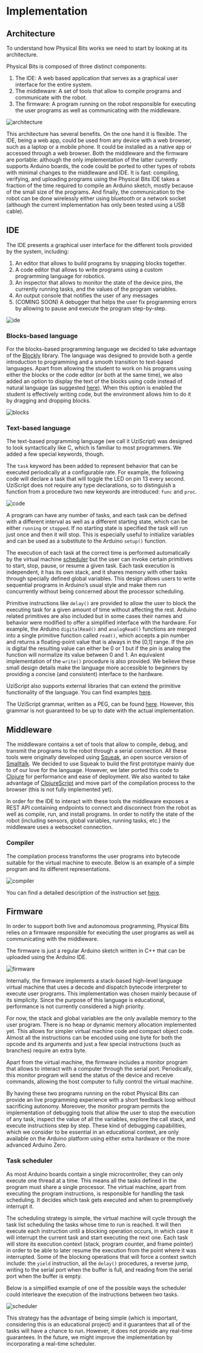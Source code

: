 # Implementation

## Architecture

To understand how Physical Bits works we need to start by looking at its architecture.

Physical Bits is composed of three distinct components:
1. The IDE: A web based application that serves as a graphical user interface for the entire system.
2. The middleware: A set of tools that allow to compile programs and communicate with the robot.
3. The firmware: A program running on the robot responsible for executing the user programs as well as communicating with the middleware.

![architecture](./img/architecture.png)

This architecture has several benefits. On the one hand it is flexible. The IDE, being a web app, could be used from any device with a web browser, such as a laptop or a mobile phone. It could be installed as a native app or accessed through a web browser. Both the middleware and the firmware are portable: although the only implementation of the latter currently supports Arduino boards, the code could be ported to other types of robots with minimal changes to the middleware and IDE. It is fast: compiling, verifying, and uploading programs using the Physical Bits IDE takes a fraction of the time required to compile an Arduino sketch, mostly because of the small size of the programs. And finally, the communication to the robot can be done wirelessly either using bluetooth or a network socket (although the current implementation has only been tested using a USB cable).

## IDE

The IDE presents a graphical user interface for the different tools provided by the system, including:
1. An editor that allows to build programs by snapping blocks together.
2. A code editor that allows to write programs using a custom programming language for robotics.
3. An inspector that allows to monitor the state of the device pins, the currently running tasks, and the values of the program variables.
4. An output console that notifies the user of any messages
5. (COMING SOON) A debugger that helps the user fix programming errors by allowing to pause and execute the program step-by-step.

![ide](./img/physical-bits.png)

### Blocks-based language

For the blocks-based programming language we decided to take advantage of the [Blockly](https://developers.google.com/blockly) library.
The language was designed to provide both a gentle introduction to programming and a smooth transition to text-based languages.
Apart from allowing the student to work on his programs using either the blocks or the code editor (or both at the same time), we also added an option to display the text of the blocks using code instead of natural language (as suggested [here](https://developers.google.com/blockly/guides/app-integration/best-practices#9_exit_strategy)). When this option is enabled the student is effectively writing code, but the environment allows him to do it by dragging and dropping blocks.

![blocks](./img/blocks.png)

### Text-based language

The text-based programming language (we call it UziScript) was designed to look syntactically like C, which is familiar to most programmers. We added a few special keywords, though.

The `task` keyword has been added to represent behavior that can be executed periodically at a configurable rate. For example, the following code will declare a task that will toggle the LED on pin 13 every second. UziScript does not require any type declarations, so to distinguish a function from a procedure two new keywords are introduced: `func` and `proc`.

![code](./img/code.png)

A program can have any number of tasks, and each task can be defined with a different interval as well as a different starting state, which can be either `running` or `stopped`. If no starting state is specified the task will run just once and then it will stop. This is especially useful to initialize variables and can be used as a substitute to the Arduino `setup()` function.

The execution of each task at the correct time is performed automatically by the virtual machine [scheduler](#task-scheduler) but the user can invoke certain primitives to start, stop, pause, or resume a given task. Each task execution is independent, it has its own stack, and it shares memory with other tasks through specially defined global variables. This design allows users to write sequential programs in Arduino’s usual style and make them run concurrently without being concerned about the processor scheduling.

Primitive instructions like `delay()` are provided to allow the user to block the executing task for a given amount of time without affecting the rest. Arduino related primitives are also included but in some cases their names and behavior were modified to offer a simplified interface with the hardware. For example, the Arduino `digitalRead()` and `analogRead()` functions are merged into a single primitive function called `read()`, which accepts a pin number and returns a floating-point value that is always in the [0,1] range. If the pin is digital the resulting value can either be 0 or 1 but if the pin is analog the function will normalize its value between 0 and 1. An equivalent implementation of the `write()` procedure is also provided. We believe these small design details make the language more accessible to beginners by providing a concise (and consistent) interface to the hardware.

UziScript also supports external libraries that can extend the primitive functionality of the language. You can find examples [here](/uzi/libraries).

The UziScript grammar, written as a PEG, can be found [here](/docs/uzi.pegjs). However, this grammar is not guaranteed to be up to date with the actual implementation.

## Middleware

The middleware contains a set of tools that allow to compile, debug, and transmit the programs to the robot through a serial connection. All these tools were originally developed using [Squeak](https://squeak.org/), an open source version of [Smalltalk](https://en.wikipedia.org/wiki/Smalltalk). We decided to use Squeak to build the first prototype mainly due to of our love for the language. However, we later ported this code to [Clojure](https://clojure.org/) for performance and ease of deployment. We also wanted to take advantage of [ClojureScript](https://clojurescript.org/) and move part of the compilation process to the browser (this is not fully implemented yet).

In order for the IDE to interact with these tools the middleware exposes a REST API containing endpoints to connect and disconnect from the robot as well as compile, run, and install programs. In order to notify the state of the robot (including sensors, global variables, running tasks, etc.) the middleware uses a websocket connection.

### Compiler

The compilation process transforms the user programs into bytecode suitable for the virtual machine to execute. Below is an example of a simple program and its different representations.

![compiler](./img/compiler.png)

You can find a detailed description of the instruction set [here](./ISA.md).

## Firmware

In order to support both live and autonomous programming, Physical Bits relies on a firmware responsible for executing the user programs as well as communicating with the middleware.

The firmware is just a regular Arduino sketch written in C++ that can be uploaded using the Arduino IDE.

![firmware](./img/firmware.png)

Internally, the firmware implements a stack-based high-level language virtual machine that uses a decode and dispatch bytecode interpreter to execute user programs. This implementation was chosen mainly because of its simplicity. Since the purpose of this language is educational, performance is not currently considered a high priority.

For now, the stack and global variables are the only available memory to the user program. There is no heap or dynamic memory allocation implemented yet. This allows for simpler virtual machine code and compact object code. Almost all the instructions can be encoded using one byte for both the opcode and its arguments and just a few special instructions (such as branches) require an extra byte.

Apart from the virtual machine, the firmware includes a monitor program that allows to interact with a computer through the serial port. Periodically, this monitor program will send the status of the device and receive commands, allowing the host computer to fully control the virtual machine.

By having these two programs running on the robot Physical Bits can provide an live programming experience with a short feedback loop without sacrificing autonomy. Moreover, the monitor program permits the implementation of debugging tools that allow the user to stop the execution of any task, inspect the value of all the variables, explore the call stack, and execute instructions step by step. These kind of debugging capabilities, which we consider to be essential in an educational context, are only available on the Arduino platform using either extra hardware or the more advanced Arduino Zero.

### Task scheduler

As most Arduino boards contain a single microcontroller, they can only execute one thread at a time. This means all the tasks defined in the program must share a single processor. The virtual machine, apart from executing the program instructions, is responsible for handling the task scheduling. It decides which task gets executed and when to preemptively interrupt it.

The scheduling strategy is simple, the virtual machine will cycle through the task list scheduling the tasks whose time to run is reached. It will then execute each instruction until a blocking operation occurs, in which case it will interrupt the current task and start executing the next one. Each task will store its execution context (stack, program counter, and frame pointer) in order to be able to later resume the execution from the point where it was interrupted. Some of the blocking operations that will force a context switch include: the `yield` instruction, all the `delay()` procedures, a reverse jump, writing to the serial port when the buffer is full, and reading from the serial port when the buffer is empty.

Below is a simplified example of one of the possible ways the scheduler could interleave the execution of the instructions between two tasks.

![scheduler](./img/scheduler.png)

This strategy has the advantage of being simple (which is important, considering this is an educational project) and it guarantees that all of the tasks will have a chance to run. However, it does not provide any real-time guarantees. In the future, we might improve the implementation by incorporating a real-time scheduler.
